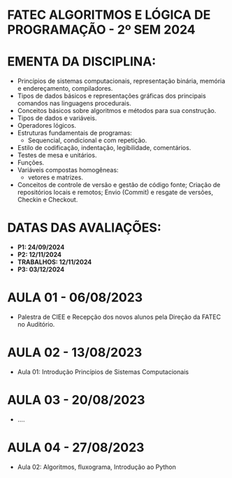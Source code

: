 # FATEC ALGORITMOS E LÓGICA DE PROGRAMAÇÃO - 2º SEM 2024

# EMENTA DA DISCIPLINA:

- Princípios de sistemas computacionais, representação binária, memória e endereçamento, compiladores.
- Tipos de dados básicos e representações gráficas dos principais comandos nas linguagens procedurais.
- Conceitos básicos sobre algoritmos e métodos para sua construção.
- Tipos de dados e variáveis.
- Operadores lógicos.
- Estruturas fundamentais de programas:
  - Sequencial, condicional e com repetição.
- Estilo de codificação, indentação, legibilidade, comentários.
- Testes de mesa e unitários.
- Funções.
- Variáveis compostas homogêneas:
  - vetores e matrizes.
- Conceitos de controle de versão e gestão de código fonte; Criação de repositórios locais e remotos; Envio (Commit) e resgate de versões, Checkin e Checkout.

# DATAS DAS AVALIAÇÕES:
- **P1: 24/09/2024**
- **P2: 12/11/2024**
- **TRABALHOS: 12/11/2024**
- **P3: 03/12/2024**

# AULA 01 - 06/08/2023
- Palestra de CIEE e Recepção dos novos alunos pela Direção da FATEC no Auditório.

# AULA 02 - 13/08/2023
- Aula 01: Introdução Princípios de Sistemas Computacionais

# AULA 03 - 20/08/2023
- ....

# AULA 04 - 27/08/2023
- Aula 02: Algoritmos, fluxograma, Introdução ao Python
